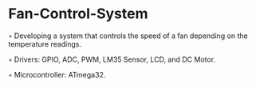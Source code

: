 # Fan-Control-System

◦ Developing a system that controls the speed of a fan depending on the temperature readings.

◦ Drivers: GPIO, ADC, PWM, LM35 Sensor, LCD, and DC Motor.

◦ Microcontroller: ATmega32.
